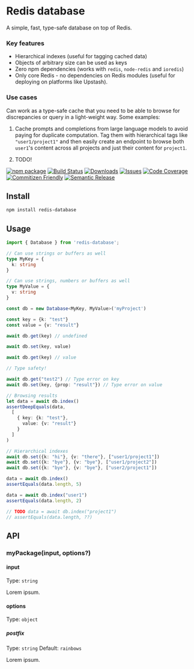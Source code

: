 # Redis database

A simple, fast, type-safe database on top of Redis.

### Key features

- Hierarchical indexes (useful for tagging cached data)
- Objects of arbitrary size can be used as keys
- Zero npm dependencies (works with `redis`, `node-redis` and `ioredis`)
- Only core Redis - no dependencies on Redis modules (useful for deploying on platforms like Upstash).

### Use cases

Can work as a type-safe cache that you need to be able to browse for discrepancies or query in a light-weight way. Some examples:

1. Cache prompts and completions from large language models to avoid paying for duplicate computation. Tag them with hierarchical tags like `"user1/project1"` and then easily create an endpoint to browse both `user1`'s content across all projects and just their content for `project1`.

2. TODO!

[![npm package][npm-img]][npm-url]
[![Build Status][build-img]][build-url]
[![Downloads][downloads-img]][downloads-url]
[![Issues][issues-img]][issues-url]
[![Code Coverage][codecov-img]][codecov-url]
[![Commitizen Friendly][commitizen-img]][commitizen-url]
[![Semantic Release][semantic-release-img]][semantic-release-url]

## Install

```bash
npm install redis-database
```

## Usage

```ts
import { Database } from 'redis-database';

// Can use strings or buffers as well
type MyKey = {
  k: string
}

// Can use strings, numbers or buffers as well
type MyValue = {
  v: string
}

const db = new Database<MyKey, MyValue>('myProject')

const key = {k: "test"}
const value = {v: "result"}

await db.get(key) // undefined

await db.set(key, value)

await db.get(key) // value

// Type safety!

await db.get("test2") // Type error on key
await db.set(key, {prop: "result"}) // Type error on value

// Browsing results
let data = await db.index()
assertDeepEquals(data,
  [
    { key: {k: "test"},
      value: {v: "result"}
    }
  ]
)

// Hierarchical indexes
await db.set({k: "hi"}, {v: "there"}, ["user1/project1"])
await db.set({k: "bye"}, {v: "bye"}, ["user1/project2"])
await db.set({k: "bye"}, {v: "bye"}, ["user2/project1"])

data = await db.index()
assertEquals(data.length, 5)

data = await db.index("user1")
assertEquals(data.length, 2)

// TODO data = await db.index("project1")
// assertEquals(data.length, ??)


```

## API

### myPackage(input, options?)

#### input

Type: `string`

Lorem ipsum.

#### options

Type: `object`

##### postfix

Type: `string`
Default: `rainbows`

Lorem ipsum.

[build-img]:https://github.com/alexanderatallah/typescript-npm-package-template/actions/workflows/release.yml/badge.svg
[build-url]:https://github.com/alexanderatallah/typescript-npm-package-template/actions/workflows/release.yml
[downloads-img]:https://img.shields.io/npm/dt/typescript-npm-package-template
[downloads-url]:https://www.npmtrends.com/typescript-npm-package-template
[npm-img]:https://img.shields.io/npm/v/typescript-npm-package-template
[npm-url]:https://www.npmjs.com/package/typescript-npm-package-template
[issues-img]:https://img.shields.io/github/issues/alexanderatallah/typescript-npm-package-template
[issues-url]:https://github.com/alexanderatallah/typescript-npm-package-template/issues
[codecov-img]:https://codecov.io/gh/alexanderatallah/typescript-npm-package-template/branch/main/graph/badge.svg
[codecov-url]:https://codecov.io/gh/alexanderatallah/typescript-npm-package-template
[semantic-release-img]:https://img.shields.io/badge/%20%20%F0%9F%93%A6%F0%9F%9A%80-semantic--release-e10079.svg
[semantic-release-url]:https://github.com/semantic-release/semantic-release
[commitizen-img]:https://img.shields.io/badge/commitizen-friendly-brightgreen.svg
[commitizen-url]:http://commitizen.github.io/cz-cli/
